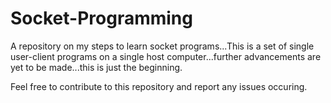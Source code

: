 # Socket-Programming

A repository on my steps to learn socket programs...This is a set of single user-client programs on a single host computer...further advancements are yet to be made...this is just the beginning.

Feel free to contribute to this repository and report any issues occuring.
